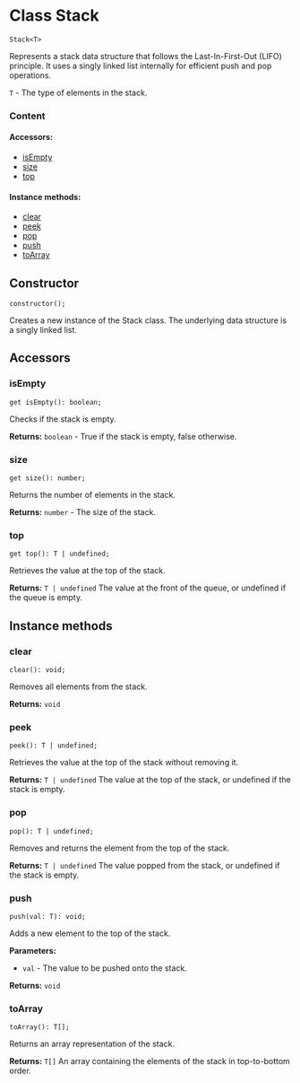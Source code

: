 # Class Stack
```
Stack<T> 
```
Represents a stack data structure that follows the Last-In-First-Out (LIFO) principle.
It uses a singly linked list internally for efficient push and pop operations.

`T` - The type of elements in the stack.

### Content
#### Accessors:
- [isEmpty](#isempty)
- [size](#size)
- [top](#top)
#### Instance methods:
- [clear](#clear)
- [peek](#peek)
- [pop](#pop)
- [push](#push)
- [toArray](#toarray)

## Constructor
```
constructor(); 
```
Creates a new instance of the Stack class.
The underlying data structure is a singly linked list.

## Accessors
### isEmpty
```
get isEmpty(): boolean; 
```
Checks if the stack is empty.

**Returns:** `boolean` - True if the stack is empty, false otherwise.
### size
```
get size(): number; 
```
Returns the number of elements in the stack.

**Returns:** `number` - The size of the stack.
### top
```
get top(): T | undefined; 
```
Retrieves the value at the top of the stack.

**Returns:** `T | undefined` The value at the front of the queue, or undefined if the queue is empty.
## Instance methods
### clear
```
clear(): void; 
```
Removes all elements from the stack.

**Returns:** `void`
### peek
```
peek(): T | undefined; 
```
Retrieves the value at the top of the stack without removing it.

**Returns:** `T | undefined` The value at the top of the stack, or undefined if the stack is empty.
### pop
```
pop(): T | undefined; 
```
Removes and returns the element from the top of the stack.

**Returns:** `T | undefined` The value popped from the stack, or undefined if the stack is empty.
### push
```
push(val: T): void; 
```
Adds a new element to the top of the stack.

**Parameters:**
- `val` - The value to be pushed onto the stack.

**Returns:** `void`
### toArray
```
toArray(): T[]; 
```
Returns an array representation of the stack.

**Returns:** `T[]` An array containing the elements of the stack in top-to-bottom order.